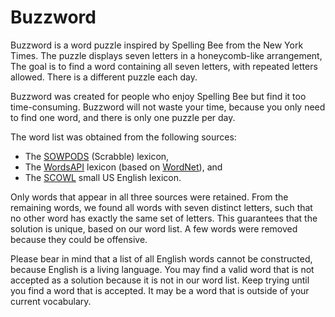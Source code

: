# Buzzword

Buzzword is a word puzzle inspired by Spelling Bee from the New York Times.
The puzzle displays seven letters in a honeycomb-like arrangement,
The goal is to find a word containing all seven letters, with repeated letters allowed.
There is a different puzzle each day.

Buzzword was created for people who enjoy Spelling Bee but find it too time-consuming.
Buzzword will not waste your time, because you only need to find one word, and there
is only one puzzle per day.

The word list was obtained from the following sources:
* The [SOWPODS](https://github.com/jesstess/Scrabble/blob/master/scrabble/sowpods.txt) (Scrabble) lexicon,
* The [WordsAPI](https://www.wordsapi.com/) lexicon (based on [WordNet](https://wordnet.princeton.edu/)), and
* The [SCOWL](http://wordlist.aspell.net/dicts/) small US English lexicon.

Only words that appear in all three sources were retained. From the remaining words, we found
all words with seven distinct letters, such that no other word has exactly the same set of letters.
This guarantees that the solution is unique, based on our word list. A few words were removed because
they could be offensive.

Please bear in mind that a list of all English words cannot be constructed, because English is
a living language. You may find a valid word that is not accepted as a solution because it is not
in our word list. Keep trying until you find a word that is accepted. It may be a word that is
outside of your current vocabulary.
